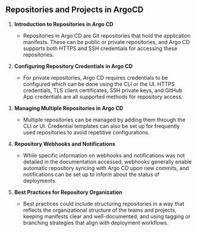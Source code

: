 
## Repositories and Projects in ArgoCD

1. **Introduction to Repositories in Argo CD**
   - Repositories in Argo CD are Git repositories that hold the application manifests. These can be public or private repositories, and Argo CD supports both HTTPS and SSH credentials for accessing these repositories.

2. **Configuring Repository Credentials in Argo CD**
   - For private repositories, Argo CD requires credentials to be configured which can be done using the CLI or the UI. HTTPS credentials, TLS client certificates, SSH private keys, and GitHub App credentials are all supported methods for repository access.

3. **Managing Multiple Repositories in Argo CD**
   - Multiple repositories can be managed by adding them through the CLI or UI. Credential templates can also be set up for frequently used repositories to avoid repetitive configurations.

4. **Repository Webhooks and Notifications**
   - While specific information on webhooks and notifications was not detailed in the documentation accessed, webhooks generally enable automatic repository syncing with Argo CD upon new commits, and notifications can be set up to inform about the status of deployments.

5. **Best Practices for Repository Organization**
   - Best practices could include structuring repositories in a way that reflects the organizational structure of the teams and projects, keeping manifests clear and well-documented, and using tagging or branching strategies that align with deployment workflows.